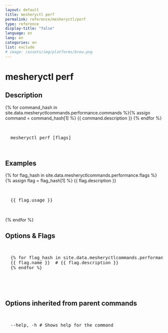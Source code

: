```yaml
---
layout: default
title: mesheryctl perf
permalink: reference/mesheryctl/perf
type: reference
display-title: "false"
language: en
lang: en
categories: en
list: exclude
# image: /assets/img/platforms/brew.png
---
```


<!-- Copy this template to create individual doc pages for each mesheryctl commands -->

<!-- Name of the command -->
# mesheryctl perf

## Description

<!-- Description of the command. Preferably a paragraph -->
{% for command_hash in site.data.mesheryctlcommands.performance.commands %}{% assign command = command_hash[1] %}
{{ command.description }}
{% endfor %}

<!-- Basic usage of the command -->
<pre class="codeblock-pre">
  <div class="codeblock">
  mesheryctl perf [flags] 
  </div>
</pre>

## Examples

{% for flag_hash in site.data.mesheryctlcommands.performance.flags %}{% assign flag = flag_hash[1] %}
{{ flag.description }}
<pre class="codeblock-pre">
  <div class="codeblock">
  {{ flag.usage }}
  </div>
</pre>
{% endfor %}
<br/>

## Options & Flags

<pre class="codeblock-pre">
  <div class="codeblock">
  {% for flag_hash in site.data.mesheryctlcommands.performance.flags %}{% assign flag = flag_hash[1] %}
  {{ flag.name }}  # {{ flag.description }}
  {% endfor %}
  </div>
</pre>
<br/>

## Options inherited from parent commands
<pre class="codeblock-pre">
  <div class="codeblock">
  --help, -h # Shows help for the command
  </div>
</pre>